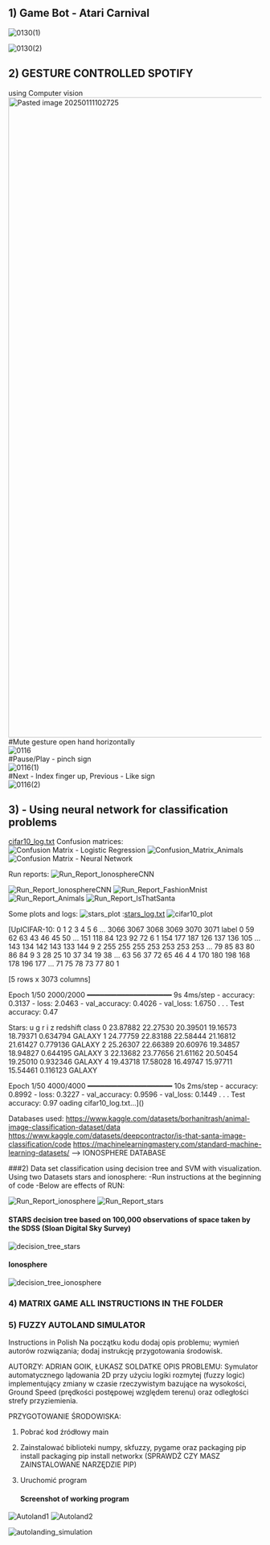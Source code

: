 ## 1) Game Bot - Atari Carnival


![0130(1)](https://github.com/user-attachments/assets/1732ffc3-ee5d-47c4-8b2f-ac50c3c5ee95)


![0130(2)](https://github.com/user-attachments/assets/c20ec376-fcd7-4c3b-b08e-b08cd59e09ba)



## 2) GESTURE CONTROLLED SPOTIFY
using Computer vision
<img width="1273" alt="Pasted image 20250111102725" src="https://github.com/user-attachments/assets/4283099d-6161-49c9-937c-baf39fcf367b" />
#Mute gesture open hand horizontally<br>
![0116](https://github.com/user-attachments/assets/62234897-f816-41bd-ac40-85e26fa4099c)<br>
#Pause/Play - pinch sign<br>
![0116(1)](https://github.com/user-attachments/assets/e1a1a116-1533-4786-8ac8-04885e7b63ee)<br>
#Next - Index finger up, Previous - Like sign<br>
![0116(2)](https://github.com/user-attachments/assets/56201b0f-856f-4f69-b9ef-5f55153754fb)<br>




## 3) - Using neural network for classification problems

[cifar10_log.txt](https://github.com/user-attachments/files/18204066/cifar10_log.txt)
Confusion matrices: 
![Confusion Matrix - Logistic Regression](https://github.com/user-attachments/assets/f93ec3c3-bc32-4ff2-ab57-b1f6604c3db1)
![Confusion_Matrix_Animals](https://github.com/user-attachments/assets/316e4350-22d5-41f0-b9d3-8d168007e4a6)
![Confusion Matrix - Neural Network](https://github.com/user-attachments/assets/553e1e03-cd6c-484d-8f1b-b5042772572e)

Run reports:
![Run_Report_IonosphereCNN](https://github.com/user-attachments/assets/440d1575-97eb-4ddd-a06c-67cee84901b1)

![Run_Report_IonosphereCNN](https://github.com/user-attachments/assets/bb22aa79-47f4-4241-96e7-0d49a393ee28)
![Run_Report_FashionMnist](https://github.com/user-attachments/assets/0a48fc5e-cc33-4eef-af71-210a5f4690c8)
![Run_Report_Animals](https://github.com/user-attachments/assets/de6457bc-31db-47b4-ba03-659416583d72)
![Run_Report_IsThatSanta](https://github.com/user-attachments/assets/c30e6580-8825-4c28-bb05-dc83c2498c03)

Some plots and logs:
![stars_plot](https://github.com/user-attachments/assets/6c2d592a-4312-4063-89c4-90e4afce71b0)
:[stars_log.txt](https://github.com/user-attachments/files/18204067/stars_log.txt)
![cifar10_plot](https://github.com/user-attachments/assets/6f22b004-d117-4064-b1a6-16891f1b4ef6)

[UplCIFAR-10:
     0    1    2    3    4    5    6  ...  3066  3067  3068  3069  3070  3071  label
0   59   62   63   43   46   45   50  ...   151   118    84   123    92    72      6
1  154  177  187  126  137  136  105  ...   143   134   142   143   133   144      9
2  255  255  255  253  253  253  253  ...    79    85    83    80    86    84      9
3   28   25   10   37   34   19   38  ...    63    56    37    72    65    46      4
4  170  180  198  168  178  196  177  ...    71    75    78    73    77    80      1

[5 rows x 3073 columns]

Epoch 1/50
2000/2000 ━━━━━━━━━━━━━━━━━━━━ 9s 4ms/step - accuracy: 0.3137 - loss: 2.0463 - val_accuracy: 0.4026 - val_loss: 1.6750
.
.
.
Test accuracy: 0.47

Stars:
          u         g         r         i         z  redshift   class
0  23.87882  22.27530  20.39501  19.16573  18.79371  0.634794  GALAXY
1  24.77759  22.83188  22.58444  21.16812  21.61427  0.779136  GALAXY
2  25.26307  22.66389  20.60976  19.34857  18.94827  0.644195  GALAXY
3  22.13682  23.77656  21.61162  20.50454  19.25010  0.932346  GALAXY
4  19.43718  17.58028  16.49747  15.97711  15.54461  0.116123  GALAXY

Epoch 1/50
4000/4000 ━━━━━━━━━━━━━━━━━━━━ 10s 2ms/step - accuracy: 0.8992 - loss: 0.3227 - val_accuracy: 0.9596 - val_loss: 0.1449
.
.
.
Test accuracy: 0.97
oading cifar10_log.txt…]()


Databases used:
https://www.kaggle.com/datasets/borhanitrash/animal-image-classification-dataset/data
https://www.kaggle.com/datasets/deepcontractor/is-that-santa-image-classification/code
https://machinelearningmastery.com/standard-machine-learning-datasets/ --> IONOSPHERE DATABASE

###2) Data set classification using decision tree and SVM with visualization.
Using two Datasets stars and ionosphere:
-Run instructions at the beginning of code
-Below are effects of RUN: 

![Run_Report_ionosphere](https://github.com/user-attachments/assets/011271a1-19be-4790-99b6-0e029ad2f469)
![Run_Report_stars](https://github.com/user-attachments/assets/85e8fe33-dae6-4ec4-8614-5b85c353c809)



#### STARS decision tree based on 100,000 observations of space taken by the SDSS (Sloan Digital Sky Survey)
![decision_tree_stars](https://github.com/user-attachments/assets/29e3b43d-d944-4c2d-bd7e-6861fb998fe9)

#### Ionosphere 
![decision_tree_ionosphere](https://github.com/user-attachments/assets/adec7c71-d841-4d9d-83a9-9ac99a56d9db)

### 4) MATRIX GAME ALL INSTRUCTIONS IN THE FOLDER


### 5) FUZZY AUTOLAND SIMULATOR
Instructions in Polish 
Na początku kodu dodaj opis problemu; wymień autorów rozwiązania; dodaj instrukcję przygotowania środowisk.

AUTORZY: ADRIAN GOIK, ŁUKASZ SOLDATKE
OPIS PROBLEMU: Symulator automatycznego lądowania 2D przy użyciu logiki rozmytej (fuzzy logic) implementujący zmiany
w czasie rzeczywistym bazujące na wysokości, Ground Speed (prędkości postępowej względem terenu) oraz odległości
strefy przyziemienia.

PRZYGOTOWANIE ŚRODOWISKA:
1. Pobrać kod źródłowy main
2. Zainstalować biblioteki numpy, skfuzzy, pygame oraz packaging
pip install packaging
pip install networkx
(SPRAWDŹ CZY MASZ ZAINSTALOWANE NARZĘDZIE PIP)
3. Uruchomić program

   #### Screenshot of working program
   
![Autoland1](https://github.com/user-attachments/assets/7f31db2d-7b16-4ad2-8cc7-300f2d65b156)
![Autoland2](https://github.com/user-attachments/assets/b823e2fc-a3a9-41fd-98ad-58f36267c58d)


![autolanding_simulation](https://github.com/user-attachments/assets/e3134abc-1d32-4775-bbd9-d3ed7d7a184a)
